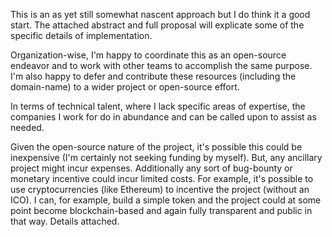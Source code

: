This is an as yet still somewhat nascent approach but I do think it a good start. The attached abstract and full proposal will explicate some of the specific details of implementation. 

Organization-wise, I'm happy to coordinate this as an open-source endeavor and to work with other teams to accomplish the same purpose. I'm also happy to defer and contribute these resources (including the domain-name) to a wider project or open-source effort.

In terms of technical talent, where I lack specific areas of expertise, the companies I work for do in abundance and can be called upon to assist as needed.

Given the open-source nature of the project, it's possible this could be inexpensive (I'm certainly not seeking funding by myself). But, any ancillary project might incur expenses. Additionally any sort of bug-bounty or monetary incentive could incur limited costs. For example, it's possible to use cryptocurrencies (like Ethereum) to incentive the project (without an ICO). I can, for example, build a simple token and the project could at some point become blockchain-based and again fully transparent and public in that way. Details attached. 
